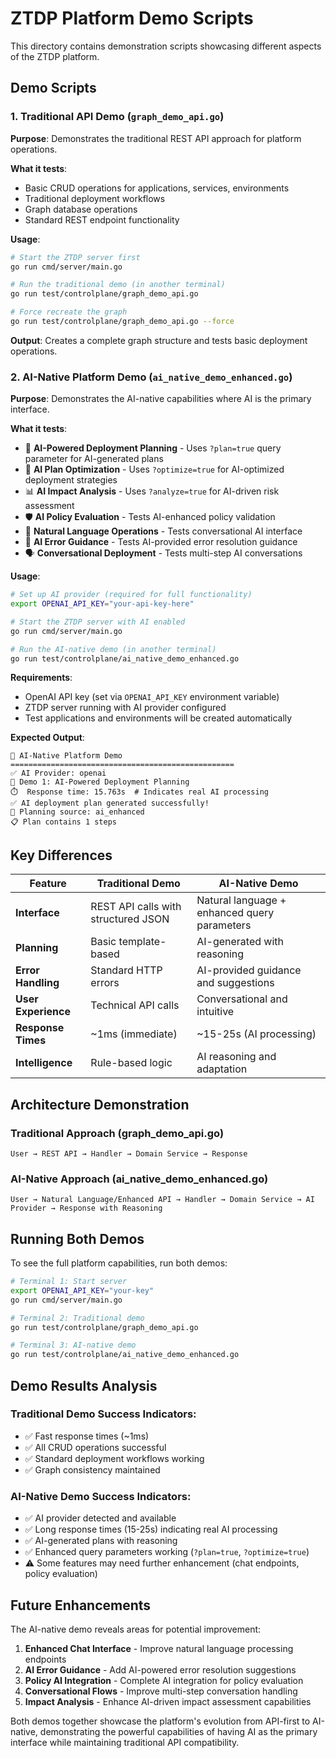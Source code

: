 # ZTDP Platform Demo Scripts

This directory contains demonstration scripts showcasing different aspects of the ZTDP platform.

## Demo Scripts

### 1. Traditional API Demo (`graph_demo_api.go`)

**Purpose**: Demonstrates the traditional REST API approach for platform operations.

**What it tests**:
- Basic CRUD operations for applications, services, environments
- Traditional deployment workflows
- Graph database operations
- Standard REST endpoint functionality

**Usage**:
```bash
# Start the ZTDP server first
go run cmd/server/main.go

# Run the traditional demo (in another terminal)
go run test/controlplane/graph_demo_api.go

# Force recreate the graph
go run test/controlplane/graph_demo_api.go --force
```

**Output**: Creates a complete graph structure and tests basic deployment operations.

### 2. AI-Native Platform Demo (`ai_native_demo_enhanced.go`)

**Purpose**: Demonstrates the AI-native capabilities where AI is the primary interface.

**What it tests**:
- 🧠 **AI-Powered Deployment Planning** - Uses `?plan=true` query parameter for AI-generated plans
- 🔧 **AI Plan Optimization** - Uses `?optimize=true` for AI-optimized deployment strategies  
- 📊 **AI Impact Analysis** - Uses `?analyze=true` for AI-driven risk assessment
- 🛡️ **AI Policy Evaluation** - Tests AI-enhanced policy validation
- 💬 **Natural Language Operations** - Tests conversational AI interface
- 🚨 **AI Error Guidance** - Tests AI-provided error resolution guidance
- 🗣️ **Conversational Deployment** - Tests multi-step AI conversations

**Usage**:
```bash
# Set up AI provider (required for full functionality)
export OPENAI_API_KEY="your-api-key-here"

# Start the ZTDP server with AI enabled
go run cmd/server/main.go

# Run the AI-native demo (in another terminal)
go run test/controlplane/ai_native_demo_enhanced.go
```

**Requirements**:
- OpenAI API key (set via `OPENAI_API_KEY` environment variable)
- ZTDP server running with AI provider configured
- Test applications and environments will be created automatically

**Expected Output**:
```
🤖 AI-Native Platform Demo
==================================================
✅ AI Provider: openai
🧠 Demo 1: AI-Powered Deployment Planning
⏱️  Response time: 15.763s  # Indicates real AI processing
✅ AI deployment plan generated successfully!
🧠 Planning source: ai_enhanced
📋 Plan contains 1 steps
```

## Key Differences

| Feature | Traditional Demo | AI-Native Demo |
|---------|------------------|----------------|
| **Interface** | REST API calls with structured JSON | Natural language + enhanced query parameters |
| **Planning** | Basic template-based | AI-generated with reasoning |
| **Error Handling** | Standard HTTP errors | AI-provided guidance and suggestions |
| **User Experience** | Technical API calls | Conversational and intuitive |
| **Response Times** | ~1ms (immediate) | ~15-25s (AI processing) |
| **Intelligence** | Rule-based logic | AI reasoning and adaptation |

## Architecture Demonstration

### Traditional Approach (graph_demo_api.go)
```
User → REST API → Handler → Domain Service → Response
```

### AI-Native Approach (ai_native_demo_enhanced.go)
```
User → Natural Language/Enhanced API → Handler → Domain Service → AI Provider → Response with Reasoning
```

## Running Both Demos

To see the full platform capabilities, run both demos:

```bash
# Terminal 1: Start server
export OPENAI_API_KEY="your-key"
go run cmd/server/main.go

# Terminal 2: Traditional demo
go run test/controlplane/graph_demo_api.go

# Terminal 3: AI-native demo  
go run test/controlplane/ai_native_demo_enhanced.go
```

## Demo Results Analysis

### Traditional Demo Success Indicators:
- ✅ Fast response times (~1ms)
- ✅ All CRUD operations successful
- ✅ Standard deployment workflows working
- ✅ Graph consistency maintained

### AI-Native Demo Success Indicators:
- ✅ AI provider detected and available
- ✅ Long response times (15-25s) indicating real AI processing
- ✅ AI-generated plans with reasoning
- ✅ Enhanced query parameters working (`?plan=true`, `?optimize=true`)
- ⚠️ Some features may need further enhancement (chat endpoints, policy evaluation)

## Future Enhancements

The AI-native demo reveals areas for potential improvement:

1. **Enhanced Chat Interface** - Improve natural language processing endpoints
2. **AI Error Guidance** - Add AI-powered error resolution suggestions
3. **Policy AI Integration** - Complete AI integration for policy evaluation
4. **Conversational Flows** - Improve multi-step conversation handling
5. **Impact Analysis** - Enhance AI-driven impact assessment capabilities

Both demos together showcase the platform's evolution from API-first to AI-native, demonstrating the powerful capabilities of having AI as the primary interface while maintaining traditional API compatibility.
